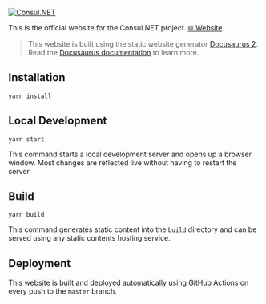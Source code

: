 [![Consul.NET](https://user-images.githubusercontent.com/18899702/219622225-1fda8125-ed7e-4e07-8281-64d3cd5368b8.png)](https://naskio.github.io/consuldotnet/)

This is the official website for the Consul.NET project.
[🌐 Website](https://naskio.github.io/consuldotnet/)

> This website is built using the static website generator [Docusaurus 2](https://docusaurus.io/). Read
> the [Docusaurus documentation](https://docusaurus.io/docs) to learn more.

## Installation

```shell
yarn install
```

## Local Development

```shell
yarn start
```

This command starts a local development server and opens up a browser window. Most changes are reflected live without
having to restart the server.

## Build

```shell
yarn build
```

This command generates static content into the `build` directory and can be served using any static contents hosting
service.

## Deployment

This website is built and deployed automatically using GitHub Actions on every push to the `master` branch.
